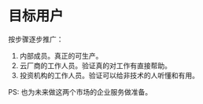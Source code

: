# 目标用户

按步骤逐步推广：

1. 内部成员。真正的可生产。
2. 云厂商的工作人员。验证真的对工作有直接帮助。
3. 投资机构的工作人员。验证可以给非技术的人听懂和有用。

PS: 也为未来做这两个市场的企业服务做准备。
